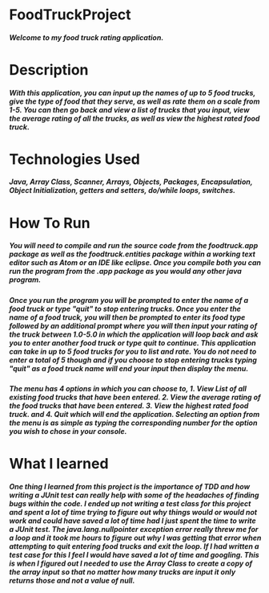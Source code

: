 #    	FoodTruckProject

##### 	Welcome to my food truck rating application. 

# 		Description

#####	With this application, you can input up the names of up to 5 food trucks, 	give the type of food that they serve, as well as rate them on a scale from 		1-5. You can then go back and view a list of trucks that you input, view the 		average rating of all the trucks, as well as view the highest rated food 			truck. 

# 		Technologies Used

#####	Java, Array Class, Scanner, Arrays, Objects, Packages, Encapsulation, Object 		Initialization, getters and setters, do/while loops, switches.

#		How To Run

#####	You will need to compile and run the source code from the foodtruck.app package as well as the foodtruck.entities package within a working text editor such as Atom or an IDE like eclipse. Once you compile both you can run the program from the .app package as you would any other java program.

#####	Once you run the program you will be prompted to enter the name of a food truck or type "quit" to stop entering trucks. Once you enter the name of a food truck, you will then be prompted to enter its food type followed by an additional prompt where you will then input your rating of the truck between 1.0-5.0 in which the application will loop back and ask you to enter another food truck or type quit to continue. This application can take in up to 5 food trucks for you to list and rate. You do not need to enter a total of 5 though and if you choose to stop entering trucks typing "quit" as a food truck name will end your input then display the menu.

#####	The menu has 4 options in which you can choose to, 1. View List of all existing food trucks that have been entered. 2. View the average rating of the food trucks that have been entered. 3. View the highest rated food truck. and 4. Quit which will end the application. Selecting an option from the menu is as simple as typing the corresponding number for the option you wish to chose in your console. 



# 		What I learned

#####	One thing I learned from this project is the importance of TDD and how writing a  JUnit test can really help with some of the headaches of finding bugs within the code. I ended up not writing a test class for this project and spent a lot of time trying to figure out why things would or would not work and could have saved a lot of time had I just spent the time to write a JUnit test. The java.lang.nullpointer exception error really threw me for a loop and it took me hours to figure out why I was getting that error when attempting to quit entering food trucks and exit the loop. If I had written a test case for this I feel I would have saved a lot of time and googling. This is when I figured out I needed to use the Array Class to create a copy of the array input so that no matter how many trucks are input it only returns those and not a value of null. 








